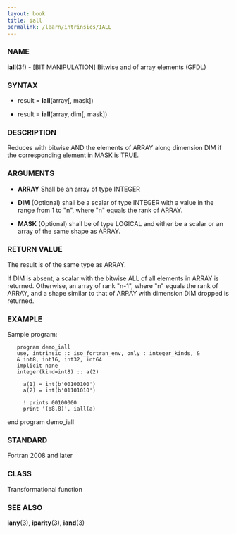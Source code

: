 ```yaml
---
layout: book
title: iall
permalink: /learn/intrinsics/IALL
---
```

### NAME

__iall__(3f) - \[BIT MANIPULATION\] Bitwise and of array elements
(GFDL)

### SYNTAX

  - result = __iall__(array\[, mask\])

  - result = __iall__(array, dim\[, mask\])

### DESCRIPTION

Reduces with bitwise AND the elements of ARRAY along dimension DIM if
the corresponding element in MASK is TRUE.

### ARGUMENTS

  - __ARRAY__
    Shall be an array of type INTEGER

  - __DIM__
    (Optional) shall be a scalar of type INTEGER with a value in the
    range from 1 to "n", where "n" equals the rank of ARRAY.

  - __MASK__
    (Optional) shall be of type LOGICAL and either be a scalar or an
    array of the same shape as ARRAY.

### RETURN VALUE

The result is of the same type as ARRAY.

If DIM is absent, a scalar with the bitwise ALL of all elements in ARRAY
is returned. Otherwise, an array of rank "n-1", where "n" equals the
rank of ARRAY, and a shape similar to that of ARRAY with dimension DIM
dropped is returned.

### EXAMPLE

Sample program:

```
   program demo_iall
   use, intrinsic :: iso_fortran_env, only : integer_kinds, &
   & int8, int16, int32, int64
   implicit none
   integer(kind=int8) :: a(2)

     a(1) = int(b'00100100')
     a(2) = int(b'01101010')

     ! prints 00100000
     print '(b8.8)', iall(a)
```

end program demo\_iall

### STANDARD

Fortran 2008 and later

### CLASS

Transformational function

### SEE ALSO

__iany__(3), __iparity__(3), __iand__(3)
